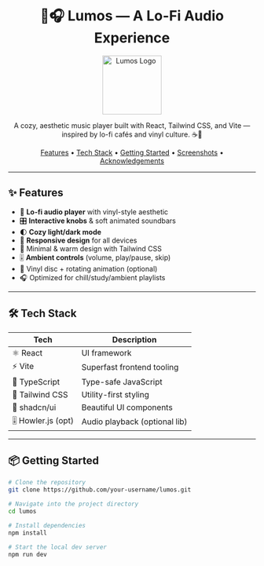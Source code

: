 <h1 align="center">🌙🎧 Lumos — A Lo-Fi Audio Experience</h1>

<p align="center">
  <img src="https://your-image-url/logo.png" alt="Lumos Logo" width="120" />
</p>

<p align="center">
  A cozy, aesthetic music player built with React, Tailwind CSS, and Vite — inspired by lo-fi cafés and vinyl culture. ☕📀  
</p>

<p align="center">
  <a href="#features">Features</a> •
  <a href="#tech-stack">Tech Stack</a> •
  <a href="#getting-started">Getting Started</a> •
  <a href="#screenshots">Screenshots</a> •
  <a href="#acknowledgements">Acknowledgements</a>
</p>

---

## ✨ Features

- 🎵 **Lo-fi audio player** with vinyl-style aesthetic
- 🎛️ **Interactive knobs** & soft animated soundbars
- 🌓 **Cozy light/dark mode**
- 📱 **Responsive design** for all devices
- 🎨 Minimal & warm design with Tailwind CSS
- 🎚️ **Ambient controls** (volume, play/pause, skip)
- 📀 Vinyl disc + rotating animation (optional)
- 🎧 Optimized for chill/study/ambient playlists

---

## 🛠 Tech Stack

| Tech             | Description                     |
|------------------|---------------------------------|
| ⚛️ React         | UI framework                    |
| ⚡ Vite           | Superfast frontend tooling      |
| 🧠 TypeScript     | Type-safe JavaScript            |
| 🎨 Tailwind CSS   | Utility-first styling           |
| 🧩 shadcn/ui      | Beautiful UI components         |
| 🎚️ Howler.js (opt)| Audio playback (optional lib)   |

---

## 📦 Getting Started

```bash
# Clone the repository
git clone https://github.com/your-username/lumos.git

# Navigate into the project directory
cd lumos

# Install dependencies
npm install

# Start the local dev server
npm run dev
